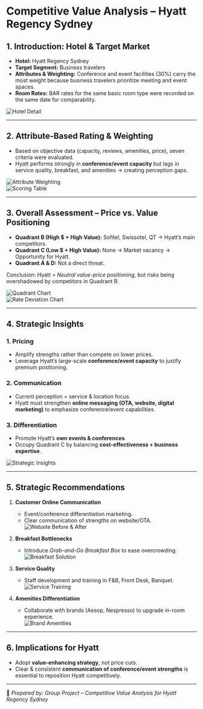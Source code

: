 # Competitive Value Analysis – Hyatt Regency Sydney

## 1. Introduction: Hotel & Target Market
- **Hotel:** Hyatt Regency Sydney  
- **Target Segment:** Business travelers  
- **Attributes & Weighting:** Conference and event facilities (30%) carry the most weight because business travelers prioritize meeting and event spaces.  
- **Room Rates:** BAR rates for the same basic room type were recorded on the same date for comparability.  

![Hotel Detail](1.png)

---

## 2. Attribute-Based Rating & Weighting
- Based on objective data (capacity, reviews, amenities, price), seven criteria were evaluated.  
- Hyatt performs strongly in **conference/event capacity** but lags in service quality, breakfast, and amenities → creating perception gaps.  

![Attribute Weighting](2.png)  
![Scoring Table](3.png)

---

## 3. Overall Assessment – Price vs. Value Positioning
- **Quadrant B (High $ + High Value):** Sofitel, Swissotel, QT → Hyatt’s main competitors.  
- **Quadrant C (Low $ + High Value):** None → Market vacancy → Opportunity for Hyatt.  
- **Quadrant A & D:** Not a direct threat.  

Conclusion: Hyatt = *Neutral value-price positioning*, but risks being overshadowed by competitors in Quadrant B.  

![Quadrant Chart](4.png)  
![Rate Deviation Chart](5.png)

---

## 4. Strategic Insights
### 1. Pricing
- Amplify strengths rather than compete on lower prices.  
- Leverage Hyatt’s large-scale **conference/event capacity** to justify premium positioning.  

### 2. Communication
- Current perception = service & location focus.  
- Hyatt must strengthen **online messaging (OTA, website, digital marketing)** to emphasize conference/event capabilities.  

### 3. Differentiation
- Promote Hyatt’s **own events & conferences**.  
- Occupy Quadrant C by balancing **cost-effectiveness + business expertise**.  

![Strategic Insights](6.png)

---

## 5. Strategic Recommendations
1. **Customer Online Communication**  
   - Event/conference differentiation marketing.  
   - Clear communication of strengths on website/OTA.  
   ![Website Before & After](7.png)

2. **Breakfast Bottlenecks**  
   - Introduce *Grab-and-Go Breakfast Box* to ease overcrowding.  
   ![Breakfast Solution](8.png)

3. **Service Quality**  
   - Staff development and training in F&B, Front Desk, Banquet.  
   ![Service Training](8.png)

4. **Amenities Differentiation**  
   - Collaborate with brands (Aesop, Nespresso) to upgrade in-room experience.  
   ![Brand Amenities](9.png)

---

## 6. Implications for Hyatt
- Adopt **value-enhancing strategy**, not price cuts.  
- Clear & consistent **communication of conference/event strengths** is essential to reposition Hyatt competitively.  

---

📌 *Prepared by: Group Project – Competitive Value Analysis for Hyatt Regency Sydney*
